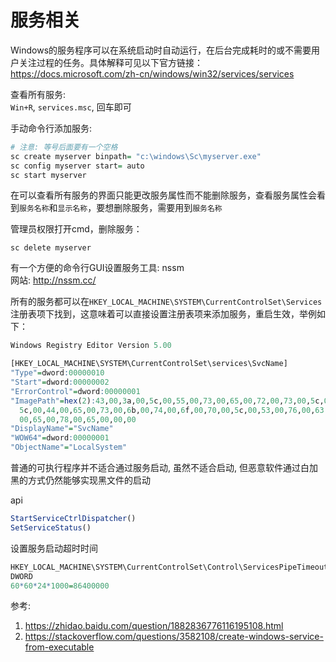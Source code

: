 # 服务相关

Windows的服务程序可以在系统启动时自动运行，在后台完成耗时的或不需要用户关注过程的任务。具体解释可见以下官方链接：  
https://docs.microsoft.com/zh-cn/windows/win32/services/services  


查看所有服务:  
`Win+R`, `services.msc`, 回车即可  

手动命令行添加服务:  
```r
# 注意: 等号后面要有一个空格
sc create myserver binpath= "c:\windows\Sc\myserver.exe"
sc config myserver start= auto
sc start myserver
```

在可以查看所有服务的界面只能更改服务属性而不能删除服务，查看服务属性会看到`服务名称`和`显示名称`，要想删除服务，需要用到`服务名称`  

管理员权限打开cmd，删除服务：  
```
sc delete myserver
```

有一个方便的命令行GUI设置服务工具: nssm  
网站: http://nssm.cc/  

所有的服务都可以在`HKEY_LOCAL_MACHINE\SYSTEM\CurrentControlSet\Services`注册表项下找到，这意味着可以直接设置注册表项来添加服务，重启生效，举例如下：  
```r
Windows Registry Editor Version 5.00

[HKEY_LOCAL_MACHINE\SYSTEM\CurrentControlSet\services\SvcName]
"Type"=dword:00000010
"Start"=dword:00000002
"ErrorControl"=dword:00000001
"ImagePath"=hex(2):43,00,3a,00,5c,00,55,00,73,00,65,00,72,00,73,00,5c,00,71,00,\
  5c,00,44,00,65,00,73,00,6b,00,74,00,6f,00,70,00,5c,00,53,00,76,00,63,00,2e,\
  00,65,00,78,00,65,00,00,00
"DisplayName"="SvcName"
"WOW64"=dword:00000001
"ObjectName"="LocalSystem"
```

普通的可执行程序并不适合通过服务启动, 虽然不适合启动, 但恶意软件通过白加黑的方式仍然能够实现黑文件的启动  


api  
```r
StartServiceCtrlDispatcher()
SetServiceStatus()
```

设置服务启动超时时间  
```r
HKEY_LOCAL_MACHINE\SYSTEM\CurrentControlSet\Control\ServicesPipeTimeout
DWORD
60*60*24*1000=86400000
```


参考:  
1. https://zhidao.baidu.com/question/1882836776116195108.html
2. https://stackoverflow.com/questions/3582108/create-windows-service-from-executable


